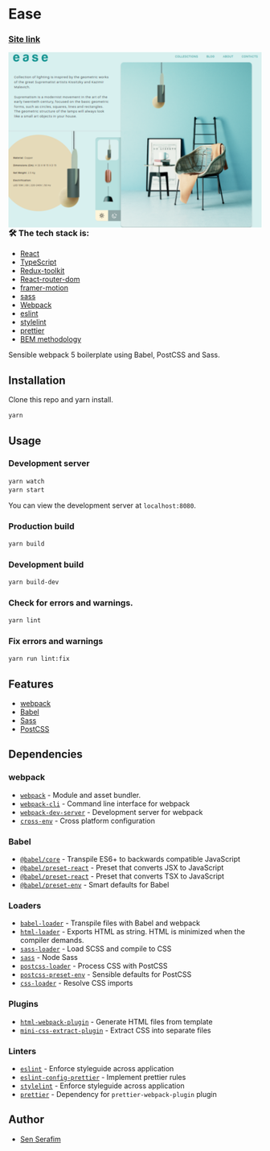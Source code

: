 # Ease

### [Site link](https://cozy-narwhal-c89fe9.netlify.app/)

  <img align="right" alt="img" src="src/images/bg-git.png"  />

### 🛠 The tech stack is:

- [React](https://reactjs.org/)
- [TypeScript](https://www.typescriptlang.org/)
- [Redux-toolkit](https://redux-toolkit.js.org/)
- [React-router-dom](https://reactrouter.com/docs/en/v6/getting-started/overview)
- [framer-motion](https://www.framer.com/motion/)
- [sass](https://ru.wikipedia.org/wiki/Sass)
- [Webpack](https://webpack.js.org/)
- [eslint](https://eslint.org/)
- [stylelint](https://stylelint.io/)
- [prettier](https://prettier.io/)
- [BEM methodology](https://en.bem.info/methodology/)


Sensible webpack 5 boilerplate using Babel, PostCSS and Sass.

## Installation

Clone this repo and yarn install.

```bash
yarn
```

## Usage

### Development server

```bash
yarn watch
yarn start
```

You can view the development server at `localhost:8080`.

### Production build

```bash
yarn build
```

### Development build

```bash
yarn build-dev
```
### Check for errors and warnings.

```bash
yarn lint
```

### Fix errors and warnings

```bash
yarn run lint:fix
```

## Features

- [webpack](https://webpack.js.org/)
- [Babel](https://babeljs.io/)
- [Sass](https://sass-lang.com/)
- [PostCSS](https://postcss.org/)

## Dependencies

### webpack

- [`webpack`](https://github.com/webpack/webpack) - Module and asset bundler.
- [`webpack-cli`](https://github.com/webpack/webpack-cli) - Command line interface for webpack
- [`webpack-dev-server`](https://github.com/webpack/webpack-dev-server) - Development server for webpack
- [`cross-env`](https://github.com/kentcdodds/cross-env) - Cross platform configuration

### Babel

- [`@babel/core`](https://www.npmjs.com/package/@babel/core) - Transpile ES6+ to backwards compatible JavaScript
- [`@babel/preset-react`](https://babeljs.io/docs/en/babel-preset-react) - Preset that converts JSX to JavaScript
- [`@babel/preset-react`](https://babeljs.io/docs/en/babel-preset-typescript) - Preset that converts TSX to JavaScript
- [`@babel/preset-env`](https://babeljs.io/docs/en/babel-preset-env) - Smart defaults for Babel

### Loaders

- [`babel-loader`](https://webpack.js.org/loaders/babel-loader/) - Transpile files with Babel and webpack
- [`html-loader`](https://webpack.js.org/loaders/html-loader/) - Exports HTML as string. HTML is minimized when the compiler demands.
- [`sass-loader`](https://webpack.js.org/loaders/sass-loader/) - Load SCSS and compile to CSS
- [`sass`](https://www.npmjs.com/package/sass) - Node Sass
- [`postcss-loader`](https://webpack.js.org/loaders/postcss-loader/) - Process CSS with PostCSS
- [`postcss-preset-env`](https://www.npmjs.com/package/postcss-preset-env) - Sensible defaults for PostCSS
- [`css-loader`](https://webpack.js.org/loaders/css-loader/) - Resolve CSS imports

### Plugins

- [`html-webpack-plugin`](https://github.com/jantimon/html-webpack-plugin) - Generate HTML files from template
- [`mini-css-extract-plugin`](https://github.com/webpack-contrib/mini-css-extract-plugin) - Extract CSS into separate files

### Linters

- [`eslint`](https://github.com/eslint/eslint) - Enforce styleguide across application
- [`eslint-config-prettier`](https://github.com/prettier/eslint-config-prettier) - Implement prettier rules
- [`stylelint`](https://stylelint.io/) - Enforce styleguide across application
- [`prettier`](https://github.com/prettier/prettier) - Dependency for `prettier-webpack-plugin` plugin

## Author

- [Sen Serafim](https://github.com/Hostlife22)
